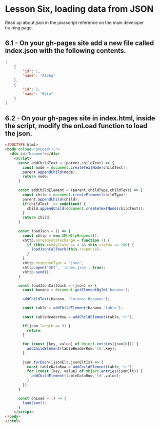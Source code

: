 # Lesson Six, loading data from JSON

Read up about json in the javascript reference on the main developer training page.

## 6.1 - On your gh-pages site add a new file called index.json with the following contents.
```json
[
	{
		"id": 1,
		"name": "Alpha"
	},
	{
		"id": 2,
		"name": "Beta"
	}
]
```

## 6.2 - On your gh-pages site in index.html, inside the script, modify the onLoad function to load the json.
```html
<!DOCTYPE html>
<body onload="onLoad();">
  <div id="banano"></div>
    <script>
      const addChildText = (parent,childText) => {
        const node = document.createTextNode(childText);
        parent.appendChild(node);
        return node;
      }
  
      const addChildElement = (parent,childType,childText) => {
        const child = document.createElement(childType);
        parent.appendChild(child);
        if(childText !== undefined) {
          child.appendChild(document.createTextNode(childText));
        }
        return child;
      }
  
      const loadJson = () => {
        const xhttp = new XMLHttpRequest();
        xhttp.onreadystatechange = function () {
          if (this.readyState == 4 && this.status == 200) {
            loadJsonCallback(this.response);
          }
        }
        xhttp.responseType = 'json';
        xhttp.open('GET', 'index.json', true);
        xhttp.send();
      }

      const loadJsonCallback = (json) => {
        const banano = document.getElementById('banano');
        
        addChildText(banano, 'Coranos Bananos');

        const table = addChildElement(banano,'table');
        
        const tableHeaderRow = addChildElement(table,'tr');

        if(json.length == 0) {
          return;
        }
        
        for (const [key, value] of Object.entries(json[0])) {
          addChildElement(tableHeaderRow,'th',key);
        }
        
        json.forEach((jsonElt,jsonEltIx) => {
          const tableDataRow = addChildElement(table,'tr');
          for (const [key, value] of Object.entries(jsonElt)) {
            addChildElement(tableDataRow,'td',value);
          }
        });
      }

      const onLoad = () => {
        loadJson();
      }
    </script>
</body>
</html>
```
